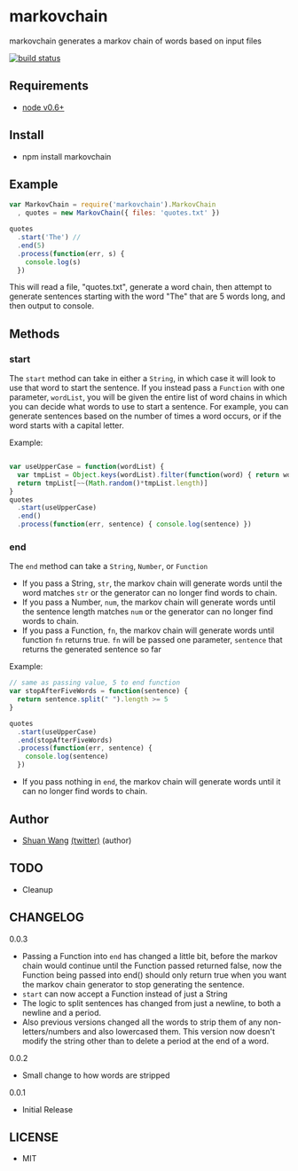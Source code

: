 markovchain
=========================================
markovchain generates a markov chain of words based on input files

[![build status](https://secure.travis-ci.org/swang/markovchain.png)](http://travis-ci.org/swang/markovchain)

## Requirements
- [node v0.6+](http://nodejs.org/)

## Install
- npm install markovchain

## Example

```js
var MarkovChain = require('markovchain').MarkovChain
  , quotes = new MarkovChain({ files: 'quotes.txt' })

quotes
  .start('The') //
  .end(5)
  .process(function(err, s) {
    console.log(s)
  })
```
This will read a file, "quotes.txt", generate a word chain, then attempt to generate sentences starting with the word
"The" that are 5 words long, and then output to console.

## Methods
### start
The `start` method can take in either a `String`, in which case it will look to use that word to start the sentence.
If you instead pass a `Function` with one parameter, `wordList`, you will be given the entire list of word chains in which
you can decide what words to use to start a sentence. For example, you can generate sentences based on the number of times
a word occurs, or if the word starts with a capital letter.

Example:
```js

var useUpperCase = function(wordList) {
  var tmpList = Object.keys(wordList).filter(function(word) { return word[0] >= 'A' && word[0] <= 'Z' })
  return tmpList[~~(Math.random()*tmpList.length)]
}
quotes
  .start(useUpperCase)
  .end()
  .process(function(err, sentence) { console.log(sentence) })
```

### end
The `end` method can take a `String`, `Number`, or `Function`

- If you pass a String, `str`, the markov chain will generate words until the word matches `str` or the generator
can no longer find words to chain.
- If you pass a Number, `num`, the markov chain will generate words until the sentence length matches `num` or the generator
can no longer find words to chain.
- If you pass a Function, `fn`, the markov chain will generate words until function `fn` returns true. `fn` will be passed one
parameter, `sentence` that returns the generated sentence so far

Example:
```js
// same as passing value, 5 to end function
var stopAfterFiveWords = function(sentence) {
  return sentence.split(" ").length >= 5
}

quotes
  .start(useUpperCase)
  .end(stopAfterFiveWords)
  .process(function(err, sentence) {
    console.log(sentence)
  })
```

- If you pass nothing in `end`, the markov chain will generate words until it can no longer find words to chain.

## Author
- [Shuan Wang](https://github.com/swang) [(twitter)](https://twitter.com/swang) (author)

## TODO
- Cleanup

## CHANGELOG
0.0.3
- Passing a Function into `end` has changed a little bit, before the markov chain would continue until
the Function passed returned false, now the Function being passed into end() should only return true when
you want the markov chain generator to stop generating the sentence.
- `start` can now accept a Function instead of just a String
- The logic to split sentences has changed from just a newline, to both a newline and a period.
- Also previous versions changed all the words to strip them of any non-letters/numbers and also lowercased them. This
version now doesn't modify the string other than to delete a period at the end of a word.

0.0.2
- Small change to how words are stripped

0.0.1
- Initial Release

## LICENSE
- MIT
